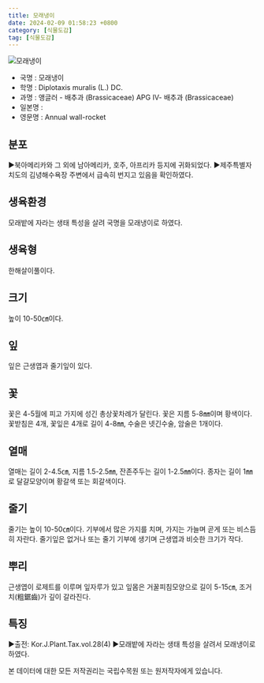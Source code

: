 ```yaml
---
title: 모래냉이
date: 2024-02-09 01:58:23 +0800
category: [식물도감]
tag: [식물도감]
---
```




![모래냉이](/fileUpload/plants/basic/Cruciferae/Diplotaxis/1838/1838_20160726091000434files_th2.jpg)
- 국명 : 모래냉이
- 학명 : Diplotaxis muralis (L.) DC.
- 과명 : 앵글러 - 배추과 (Brassicaceae) APG Ⅳ- 배추과 (Brassicaceae)
- 일본명 : 
- 영문명 : Annual wall-rocket


## 분포
▶북아메리카와 그 외에 남아메리카, 호주, 아프리카 등지에 귀화되었다.▶제주특별자치도의 김녕해수욕장 주변에서 급속히 번지고 있음을 확인하였다.
## 생육환경
모래밭에 자라는 생태 특성을 살려 국명을 모래냉이로 하였다.
## 생육형
한해살이풀이다.
## 크기
높이 10-50㎝이다.
## 잎
잎은 근생엽과 줄기잎이 있다.
## 꽃
꽃은 4-5월에 피고 가지에 성긴 총상꽃차례가 달린다. 꽃은 지름 5-8㎜이며 황색이다.  꽃받침은 4개, 꽃잎은 4개로 길이 4-8㎜, 수술은 넷긴수술, 암술은 1개이다.
## 열매
열매는 길이 2-4.5㎝, 지름 1.5-2.5㎜, 잔존주두는 길이 1-2.5㎜이다. 종자는 길이 1㎜로 달걀모양이며 황갈색 또는 회갈색이다.
## 줄기
줄기는 높이 10-50㎝이다. 기부에서 많은 가지를 치며, 가지는 가늘며 곧게 또는 비스듬히 자란다. 줄기잎은 없거나 또는 줄기 기부에 생기며 근생엽과 비슷한 크기가 작다.
## 뿌리
근생엽이 로제트를 이루며 잎자루가 있고 잎몸은 거꿀피침모양으로 길이 5-15㎝, 조거치(粗鋸齒)가 깊이 갈라진다.
## 특징
▶출전: Kor.J.Plant.Tax.vol.28(4)▶모래밭에 자라는 생태 특성을 살려서 모래냉이로 하였다.






본 데이터에 대한 모든 저작권리는 국립수목원 또는 원저작자에게 있습니다.
